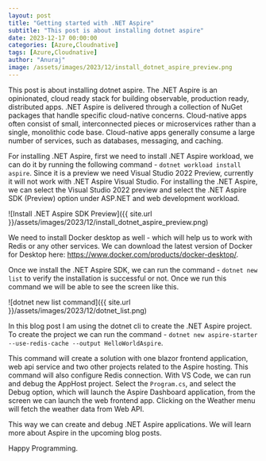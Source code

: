 ```yaml
---
layout: post
title: "Getting started with .NET Aspire"
subtitle: "This post is about installing dotnet aspire"
date: 2023-12-17 00:00:00
categories: [Azure,Cloudnative]
tags: [Azure,Cloudnative]
author: "Anuraj"
image: /assets/images/2023/12/install_dotnet_aspire_preview.png
---
```


This post is about installing dotnet aspire. The .NET Aspire is an opinionated, cloud ready stack for building observable, production ready, distributed apps. .NET Aspire is delivered through a collection of NuGet packages that handle specific cloud-native concerns. Cloud-native apps often consist of small, interconnected pieces or microservices rather than a single, monolithic code base. Cloud-native apps generally consume a large number of services, such as databases, messaging, and caching.

For installing .NET Aspire, first we need to install .NET Aspire workload, we can do it by running the following command - `dotnet workload install aspire`. Since it is a preview we need Visual Studio 2022 Preview, currently it will not work with .NET Aspire Visual Studio. For installing the .NET Aspire, we can select the Visual Studio 2022 preview and select the .NET Aspire SDK (Preview) option under ASP.NET and web development workload.

![Install .NET Aspire SDK Preview]({{ site.url }}/assets/images/2023/12/install_dotnet_aspire_preview.png)

We need to install Docker desktop as well - which will help us to work with Redis or any other services. We can download the latest version of Docker for Desktop here: https://www.docker.com/products/docker-desktop/.

Once we install the .NET Aspire SDK, we can run the command - `dotnet new list` to verify the installation is successful or not. Once we run this command we will be able to see the screen like this.

![dotnet new list command]({{ site.url }}/assets/images/2023/12/dotnet_list.png)

In this blog post I am using the dotnet cli to create the .NET Aspire project. To create the project we can run the command - `dotnet new aspire-starter --use-redis-cache --output HelloWorldAspire`.

This command will create a solution with one blazor frontend application, web api service and two other projects related to the Aspire hosting. This command will also configure Redis connection. With VS Code, we can run and debug the AppHost project. Select the `Program.cs`, and select the Debug option, which will launch the Aspire Dashboard application, from the screen we can launch the web frontend app. Clicking on the Weather menu will fetch the weather data from Web API.

This way we can create and debug .NET Aspire applications. We will learn more about Aspire in the upcoming blog posts. 

Happy Programming.